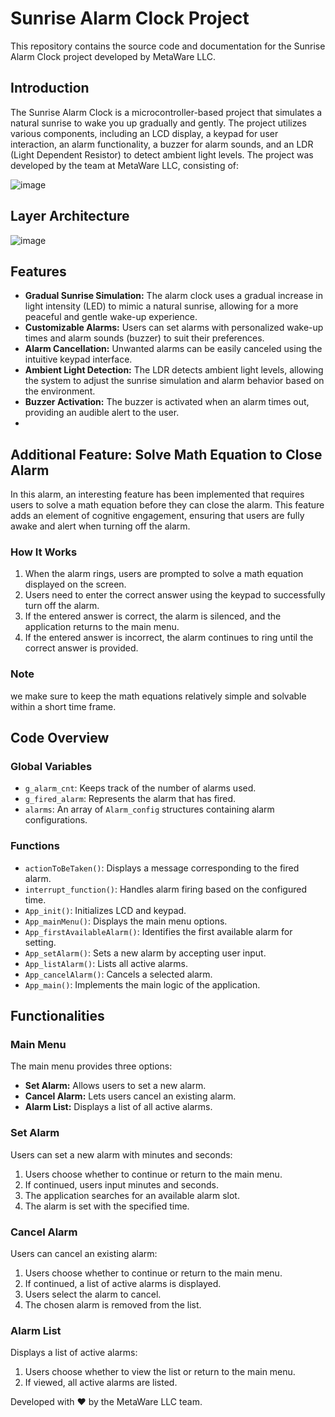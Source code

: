 # Sunrise Alarm Clock Project

This repository contains the source code and documentation for the Sunrise Alarm Clock project developed by MetaWare LLC.

## Introduction

The Sunrise Alarm Clock is a microcontroller-based project that simulates a natural sunrise to wake you up gradually and gently. The project utilizes various components, including an LCD display, a keypad for user interaction, an alarm functionality, a buzzer for alarm sounds, and an LDR (Light Dependent Resistor) to detect ambient light levels. The project was developed by the team at MetaWare LLC, consisting of:

![image](https://github.com/Mark-Ehab/EUI_SUNRISE_ALARM_SYSTEM/assets/52659572/a2179bbe-338e-414f-b08c-673b5cdf9644)

## Layer Architecture 
![image](https://github.com/Mark-Ehab/EUI_SUNRISE_ALARM_SYSTEM/assets/52659572/3acb0392-6fdc-4d2b-9a77-4360b85bc207)

## Features

- **Gradual Sunrise Simulation:** The alarm clock uses a gradual increase in light intensity (LED) to mimic a natural sunrise, allowing for a more peaceful and gentle wake-up experience.
- **Customizable Alarms:** Users can set alarms with personalized wake-up times and alarm sounds (buzzer) to suit their preferences.
- **Alarm Cancellation:** Unwanted alarms can be easily canceled using the intuitive keypad interface.
- **Ambient Light Detection:** The LDR detects ambient light levels, allowing the system to adjust the sunrise simulation and alarm behavior based on the environment.
- **Buzzer Activation:** The buzzer is activated when an alarm times out, providing an audible alert to the user.
- 
## Additional Feature: Solve Math Equation to Close Alarm

In this alarm, an interesting feature has been implemented that requires users to solve a math equation before they can close the alarm. This feature adds an element of cognitive engagement, ensuring that users are fully awake and alert when turning off the alarm.

### How It Works

1. When the alarm rings, users are prompted to solve a math equation displayed on the screen.
2. Users need to enter the correct answer using the keypad to successfully turn off the alarm.
3. If the entered answer is correct, the alarm is silenced, and the application returns to the main menu.
4. If the entered answer is incorrect, the alarm continues to ring until the correct answer is provided.

### Note

we make sure to keep the math equations relatively simple and solvable within a short time frame.

## Code Overview

### Global Variables

- `g_alarm_cnt`: Keeps track of the number of alarms used.
- `g_fired_alarm`: Represents the alarm that has fired.
- `alarms`: An array of `Alarm_config` structures containing alarm configurations.

### Functions

- `actionToBeTaken()`: Displays a message corresponding to the fired alarm.
- `interrupt_function()`: Handles alarm firing based on the configured time.
- `App_init()`: Initializes LCD and keypad.
- `App_mainMenu()`: Displays the main menu options.
- `App_firstAvailableAlarm()`: Identifies the first available alarm for setting.
- `App_setAlarm()`: Sets a new alarm by accepting user input.
- `App_listAlarm()`: Lists all active alarms.
- `App_cancelAlarm()`: Cancels a selected alarm.
- `App_main()`: Implements the main logic of the application.

## Functionalities

### Main Menu

The main menu provides three options:

- **Set Alarm:** Allows users to set a new alarm.
- **Cancel Alarm:** Lets users cancel an existing alarm.
- **Alarm List:** Displays a list of all active alarms.

### Set Alarm

Users can set a new alarm with minutes and seconds:

1. Users choose whether to continue or return to the main menu.
2. If continued, users input minutes and seconds.
3. The application searches for an available alarm slot.
4. The alarm is set with the specified time.

### Cancel Alarm

Users can cancel an existing alarm:

1. Users choose whether to continue or return to the main menu.
2. If continued, a list of active alarms is displayed.
3. Users select the alarm to cancel.
4. The chosen alarm is removed from the list.

### Alarm List

Displays a list of active alarms:

1. Users choose whether to view the list or return to the main menu.
2. If viewed, all active alarms are listed.


Developed with ❤️ by the MetaWare LLC team.
